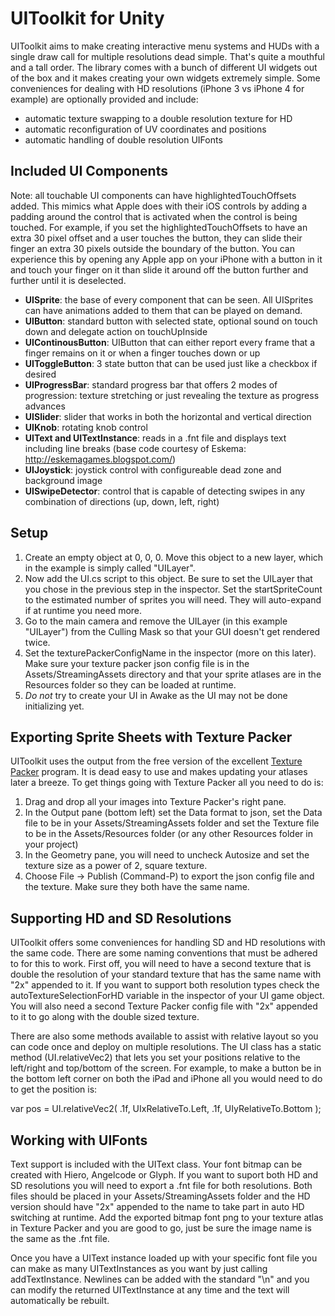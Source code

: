 UIToolkit for Unity
=======

UIToolkit aims to make creating interactive menu systems and HUDs with a single draw call for multiple resolutions dead simple.  That's quite a mouthful
and a tall order. The library comes with a bunch of different UI widgets out of the box
and it makes creating your own widgets extremely simple.  Some conveniences for dealing with HD resolutions (iPhone 3 vs iPhone 4 for example) are
optionally provided and include:
* automatic texture swapping to a double resolution texture for HD
* automatic reconfiguration of UV coordinates and positions
* automatic handling of double resolution UIFonts


Included UI Components
-----

Note: all touchable UI components can have highlightedTouchOffsets added.  This mimics what Apple does with their iOS controls by adding a padding around
the control that is activated when the control is being touched.  For example, if you set the highlightedTouchOffsets to have an extra 30 pixel offset
and a user touches the button, they can slide their finger an extra 30 pixels outside the boundary of the button.  You can experience this by opening
any Apple app on your iPhone with a button in it and touch your finger on it than slide it around off the button further and further until it is deselected.

* **UISprite**: the base of every component that can be seen.  All UISprites can have animations added to them that can be played on demand.
* **UIButton**: standard button with selected state, optional sound on touch down and delegate action on touchUpInside
* **UIContinousButton**: UIButton that can either report every frame that a finger remains on it or when a finger touches down or up
* **UIToggleButton**: 3 state button that can be used just like a checkbox if desired
* **UIProgressBar**: standard progress bar that offers 2 modes of progression: texture stretching or just revealing the texture as progress advances
* **UISlider**: slider that works in both the horizontal and vertical direction
* **UIKnob**: rotating knob control
* **UIText and UITextInstance**: reads in a .fnt file and displays text including line breaks (base code courtesy of Eskema: http://eskemagames.blogspot.com/)
* **UIJoystick**: joystick control with configureable dead zone and background image
* **UISwipeDetector**: control that is capable of detecting swipes in any combination of directions (up, down, left, right)

Setup
-----

1. Create an empty object at 0, 0, 0.  Move this object to a new layer, which in the example is simply called "UILayer".
2. Now add the UI.cs script to this object.  Be sure to set the UILayer that you chose in the previous step in the inspector.  Set the startSpriteCount
to the estimated number of sprites you will need.  They will auto-expand if at runtime you need more.
3. Go to the main camera and remove the UILayer (in this example "UILayer") from the Culling Mask so that your GUI doesn't get rendered twice.
4. Set the texturePackerConfigName in the inspector (more on this later).  Make sure your texture packer json config file is in the Assets/StreamingAssets
directory and that your
sprite atlases are in the Resources folder so they can be loaded at runtime.
5. *Do not* try to create your UI in Awake as the UI may not be done initializing yet.


Exporting Sprite Sheets with Texture Packer
-----

UIToolkit uses the output from the free version of the excellent [Texture Packer](http://www.texturepacker.com/) program.  It is dead easy to use
and makes updating your atlases later a breeze.  To get things going with Texture Packer all you need to do is:

1. Drag and drop all your images into Texture Packer's right pane.
2. In the Output pane (bottom left) set the Data format to json, set the Data file to be in your Assets/StreamingAssets folder and set the Texture
file to be in the Assets/Resources folder (or any other Resources folder in your project)
3. In the Geometry pane, you will need to uncheck Autosize and set the texture size as a power of 2, square texture.
4. Choose File -> Publish (Command-P) to export the json config file and the texture.  Make sure they both have the same name.


Supporting HD and SD Resolutions
-----

UIToolkit offers some conveniences for handling SD and HD resolutions with the same code.  There are some naming conventions that must be adhered
to for this to work.  First off, you will need to have a second texture that is double the resolution of your standard texture that has the same
name with "2x" appended to it.  If you want to support both resolution types check the autoTextureSelectionForHD variable in the inspector of
your UI game object.  You will also need a second Texture Packer config file with "2x" appended to it to go along with the double sized texture.

There are also some methods available to assist with relative layout so you can code once and deploy on multiple resolutions.  The UI class has a
static method (UI.relativeVec2) that lets you set your positions relative to the left/right and top/bottom of the screen.  For example, to make a
button be in the bottom left corner on both the iPad and iPhone all you would need to do to get the position is:

var pos = UI.relativeVec2( .1f, UIxRelativeTo.Left, .1f, UIyRelativeTo.Bottom );


Working with UIFonts
-----

Text support is included with the UIText class.  Your font bitmap can be created with Hiero, Angelcode or Glyph.  If you want to suport both HD
and SD resolutions you will need to export a .fnt file for both resolutions.  Both files should be placed in your Assets/StreamingAssets folder
and the HD version should have "2x" appended to the name to take part in auto HD switching at runtime.  Add the exported bitmap font png to your
texture atlas in Texture Packer and you are good to go, just be sure the image name is the same as the .fnt file.

Once you have a UIText instance loaded up with your specific font file you can make as many UITextInstances as you want by just calling
addTextInstance.  Newlines can be added with the standard "\n" and you can modify the returned UITextInstance at any time and the text
will automatically be rebuilt.